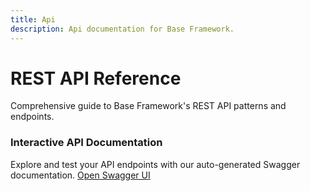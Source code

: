 ```yaml
---
title: Api
description: Api documentation for Base Framework.
---
```


# REST API Reference
Comprehensive guide to Base Framework's REST API patterns and endpoints.
### Interactive API Documentation
Explore and test your API endpoints with our auto-generated Swagger documentation.
[
Open Swagger UI
](http://localhost:8100/swagger/)